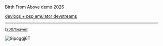 Birth From Above demo 2026

[devlogs + psp emulator devstreams](https://x.com/nuclearmode_)

---


<sub>[[2007heaven](https://github.com/2007heaven)]</sub>

![9ipoggj6T](https://user-images.githubusercontent.com/601001/174320109-5a1e8962-ae74-4f61-b95e-774881fd0125.gif)

<script async src="https://www.googletagmanager.com/gtag/js?id=G-TDT2HL9P6D"></script>
<script>
  window.dataLayer = window.dataLayer || [];
  function gtag(){dataLayer.push(arguments);}
  gtag('js', new Date());

  gtag('config', 'G-TDT2HL9P6D');
</script>
